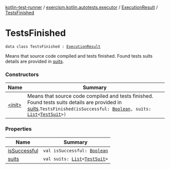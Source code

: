 [kotlin-test-runner](../../../index.md) / [exercism.kotlin.autotests.executor](../../index.md) / [ExecutionResult](../index.md) / [TestsFinished](./index.md)

# TestsFinished

`data class TestsFinished : `[`ExecutionResult`](../index.md)

Means that source code compiled and tests finished.
Found tests suits details are provided in [suits](suits.md).

### Constructors

| Name | Summary |
|---|---|
| [&lt;init&gt;](-init-.md) | Means that source code compiled and tests finished. Found tests suits details are provided in [suits](suits.md).`TestsFinished(isSuccessful: `[`Boolean`](https://kotlinlang.org/api/latest/jvm/stdlib/kotlin/-boolean/index.html)`, suits: `[`List`](https://kotlinlang.org/api/latest/jvm/stdlib/kotlin.collections/-list/index.html)`<`[`TestSuit`](../../../utils.junit/-test-suit/index.md)`>)` |

### Properties

| Name | Summary |
|---|---|
| [isSuccessful](is-successful.md) | `val isSuccessful: `[`Boolean`](https://kotlinlang.org/api/latest/jvm/stdlib/kotlin/-boolean/index.html) |
| [suits](suits.md) | `val suits: `[`List`](https://kotlinlang.org/api/latest/jvm/stdlib/kotlin.collections/-list/index.html)`<`[`TestSuit`](../../../utils.junit/-test-suit/index.md)`>` |
